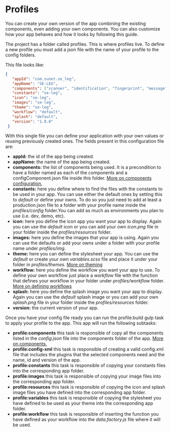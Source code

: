 # Profiles

You can create your own version of the app combining the existing components, even adding your own components. You can also customize how your app behaves and how it looks by following this guide.

The project has a folder called profiles. This is where profiles live. To define a new profile you must add a json file with the name of your profile to the config folders.

This file looks like:

```json
{
   "appId": "com.sunet.se_leg",
   "appName": "SE-LEG",
   "components": ["scanner", "identification", "fingerprint", "message"],
   "constants": "se-leg",
   "icon": "se-leg",
   "images": "se-leg",
   "theme": "se-leg",
   "workflow": "default",
   "splash": "default",
   "version": "1.0.0"
 }
 ```

 With this single file you can define your application with your own values or reusing previously created ones. The fields present in this configuration file are:

 * **appId:** the id of the app being created.
 * **appName:** the name of the app being created.
 * **components:** the list of components being used. It is a precondition to have a folder named as each of the components and a configComponent.json file inside this folder. [More on components configuration.](COMPONENTS.md)
 * **constants:** here you define where to find the files with the constants to be used in your app. You can use either the default ones by setting this to _default_ or define your owns. To do so you just need to add at least a production.json file to a folder with your profile name inside the _profiles/config_ folder.You can add as much as environments you plan to use (i.e. dev, demo, etc).
 * **icon:** here you define the icon app you want your app to display. Again you can use the _default_ icon or you can add your own _icon.png_ file in your folder inside the _profiles/resources_ folder.
 * **images:** here you define the images that your app is using. Again you can use the defaults or add your owns under a folder with your profile name under _profiles/img_.
 * **theme:** here you can define the stylesheet your app. You can use the _default_ or create your own _variables.scss_ file and place it under your folder in _profiles/themes_. [More on theming](THEMING.md)
 * **workflow:** here you define the workflow you want your app to use. To define your own workflow just place a _workflow_ file with the function that defines your workflow in your folder under _profiles/workflow_ folder. [More on defining workflows](WORKFLOWS.md)
 * **splash:** here you define the splash image you want your app to display. Again you can use the _default_ splash image or you can add your own _splash.png_ file in your folder inside the _profiles/resources_ folder.
 * **version:** the current version of your app.

 Once you have your config file ready you can run the profile:build gulp task to apply your profile to the app. This app will run the following subtasks:

 * **profile:components** this task is responsible of copy all the components listed in the _config.json_ file into the components folder of the app. [More on components.](COMPONENTS.md)
 * **profile:config-xml** this task is responsible of creating a valid config.xml file that includes the plugins that the selected components need and the name, id and version of the app.
 * **profile:constants** this task is responsible of copying your constants files into the corresponding app folder.
 * **profile:images** this task is responsible of copying your image files into the corresponding app folder.
 * **profile:resources** this task is responsible of copying the icon and splash image files you have defined into the corresponding app folder.
 * **profile:variables** this task is responsible of copying the stylesheet you have defined to be used as your theme into the corresponding app folder.
 * **profile:workflow** this task is responsible of inserting the function you have defined as your workflow into the _data.factory.js_ file where it will be used.
